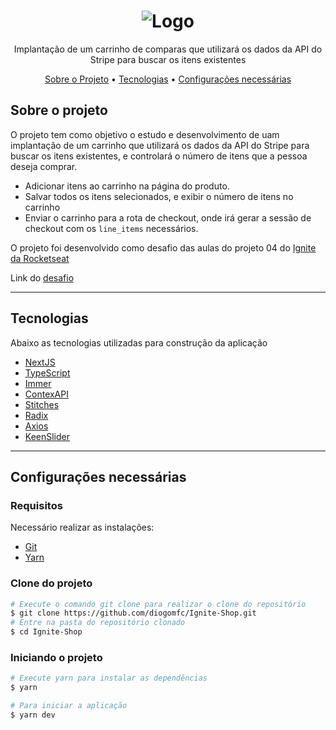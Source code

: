 <h1 align="center">
  <img alt="Logo" src="./public/Capa.svg" alt="Coffe Delivery">
</h1>
<p align="center">Implantação de um carrinho de comparas que utilizará os dados da API do Stripe para buscar os itens existentes </p>


<p align="center">
 <a href="#sobre-o-projeto">Sobre o Projeto</a> •
 <a href="#tecnologias">Tecnologias</a> •
 <a href="#configurações-necessárias">Configurações necessárias</a>
</p>

## Sobre o projeto

O projeto tem como objetivo o estudo e desenvolvimento de uam implantação de um carrinho que utilizará os dados da API do Stripe para buscar os itens existentes, e controlará o número de itens que a pessoa deseja comprar.

- Adicionar itens ao carrinho na página do produto.
- Salvar todos os itens selecionados, e exibir o número de itens no carrinho
- Enviar o carrinho para a rota de checkout, onde irá gerar a sessão de checkout com os ``line_items`` necessários.

O projeto foi desenvolvido como desafio das aulas do projeto 04 do [Ignite da Rocketseat](https://rocketseat.com.br/)

Link do [desafio](https://efficient-sloth-d85.notion.site/Desafio-04-Adicionando-features-ao-Ignite-Shop-91e5b2c26c9342f5b1375ba66907d0b7)

---

## Tecnologias

Abaixo as tecnologias utilizadas para construção da aplicação

- [NextJS](https://pt-br.reactjs.org/)
- [TypeScript](https://www.typescriptlang.org/)
- [Immer](https://github.com/immerjs/immer)
- [ContexAPI](https://reactjs.org/docs/context.html)
- [Stitches](https://stitches.dev/)
- [Radix](https://www.radix-ui.com/)
- [Axios](https://axios-http.com/ptbr/docs/intro)
- [KeenSlider](https://github.com/colinhacks/zod)

---

## Configurações necessárias

### **Requisitos**

Necessário realizar as instalações:

- [Git](https://git-scm.com/)
- [Yarn](https://classic.yarnpkg.com)

### **Clone do projeto**

```bash
# Execute o comando git clone para realizar o clone do repositório
$ git clone https://github.com/diogomfc/Ignite-Shop.git
# Entre na pasta do repositório clonado
$ cd Ignite-Shop
```

### **Iniciando o projeto**

```bash
# Execute yarn para instalar as dependências
$ yarn

# Para iniciar a aplicação
$ yarn dev

```
